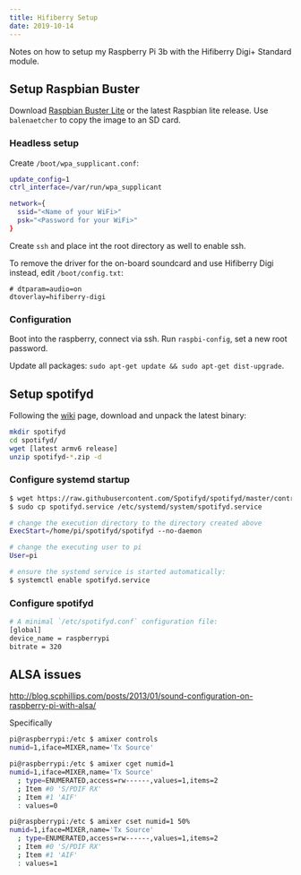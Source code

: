 ```yaml
---
title: Hifiberry Setup
date: 2019-10-14
---
```


Notes on how to setup my Raspberry Pi 3b with the Hifiberry Digi+ Standard
module.

## Setup Raspbian Buster

Download [Raspbian Buster Lite](https://www.raspberrypi.org/downloads/raspbian/) or the latest
Raspbian lite release. Use `balenaetcher` to copy the image to an SD card.

### Headless setup

Create `/boot/wpa_supplicant.conf`:

```sh
update_config=1
ctrl_interface=/var/run/wpa_supplicant

network={
  ssid="<Name of your WiFi>"
  psk="<Password for your WiFi>"
}
```

Create `ssh` and place int the root directory as well to enable ssh.

To remove the driver for the on-board soundcard and use Hifiberry Digi instead,
edit `/boot/config.txt`:

```text
# dtparam=audio=on
dtoverlay=hifiberry-digi
```

### Configuration

Boot into the raspberry, connect via ssh. Run `raspbi-config`, set a new root password.

Update all packages: `sudo apt-get update && sudo apt-get dist-upgrade`.

## Setup spotifyd

Following the [wiki](https://github.com/Spotifyd/spotifyd/wiki/Installing-on-a-Raspberry-Pi)
page, download and unpack the latest binary:

```sh
mkdir spotifyd
cd spotifyd/
wget [latest armv6 release]
unzip spotifyd-*.zip -d
```

### Configure systemd startup

```sh
$ wget https://raw.githubusercontent.com/Spotifyd/spotifyd/master/contrib/spotifyd.service
$ sudo cp spotifyd.service /etc/systemd/system/spotifyd.service

# change the execution directory to the directory created above
ExecStart=/home/pi/spotifyd/spotifyd --no-daemon

# change the executing user to pi
User=pi

# ensure the systemd service is started automatically:
$ systemctl enable spotifyd.service
```

### Configure spotifyd

```sh
# A minimal `/etc/spotifyd.conf` configuration file:
[global]
device_name = raspberrypi
bitrate = 320
```

## ALSA issues

<http://blog.scphillips.com/posts/2013/01/sound-configuration-on-raspberry-pi-with-alsa/>

Specifically

```sh
pi@raspberrypi:/etc $ amixer controls
numid=1,iface=MIXER,name='Tx Source'

pi@raspberrypi:/etc $ amixer cget numid=1
numid=1,iface=MIXER,name='Tx Source'
  ; type=ENUMERATED,access=rw------,values=1,items=2
  ; Item #0 'S/PDIF RX'
  ; Item #1 'AIF'
  : values=0

pi@raspberrypi:/etc $ amixer cset numid=1 50%
numid=1,iface=MIXER,name='Tx Source'
  ; type=ENUMERATED,access=rw------,values=1,items=2
  ; Item #0 'S/PDIF RX'
  ; Item #1 'AIF'
  : values=1
```
